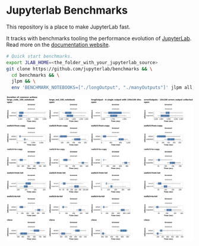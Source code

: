# Jupyterlab Benchmarks

This repository is a place to make JupyterLab fast.

It tracks with benchmarks tooling the performance evolution of [JupyterLab](http://github.com/jupyterlab/jupyterlab). Read more on the [documentation website](https://jupyterlab-benchmarks.readthedocs.io).

```bash
# Quick start benchmarks.
export JLAB_HOME=<the_folder_with_your_jupyterlab_source>
git clone https://github.com/jupyterlab/benchmarks && \
  cd benchmarks && \
  jlpm && \
  env 'BENCHMARK_NOTEBOOKS=["./longOutput", "./manyOutputs"]' jlpm all
```

![benchmark-result](https://raw.githubusercontent.com/jupyterlab/benchmarks/master/docs/source/benchmarks/images/example.png "benchmark-result")

